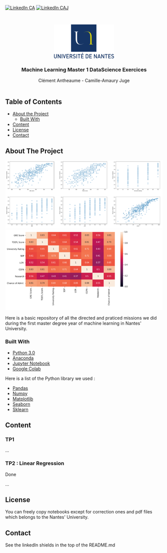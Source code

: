 <!-- PROJECT SHIELDS -->
<!--
*** I'm using markdown "reference style" links for readability.
*** Reference links are enclosed in brackets [ ] instead of parentheses ( ).
*** See the bottom of this document for the declaration of the reference variables
*** for contributors-url, forks-url, etc. This is an optional, concise syntax you may use.
*** https://www.markdownguide.org/basic-syntax/#reference-style-links
-->
[![LinkedIn CA][linkedin-shield]][linkedin-url-1]
[![LinkedIn CAJ][linkedin-shield]][linkedin-url-2]



<!-- PROJECT LOGO -->
<br />
<p align="center">
  <a href="https://github.com/othneildrew/Best-README-Template">
    <img src="images/logo.png" alt="Logo" width="192" height="108">
  </a>

  <h3 align="center">Machine Learning Master 1 DataScience Exercices</h3>

  <p align="center">
    Clément Antheaume - Camille-Amaury Juge
    <br />    <br />
  </p>
</p>



<!-- TABLE OF CONTENTS -->
## Table of Contents

* [About the Project](#about-the-project)
  * [Built With](#built-with)
* [Content](#content)
* [License](#license)
* [Contact](#contact)



<!-- ABOUT THE PROJECT -->
## About The Project

[![Plots][product-screenshot]]()
[![HeatMap][product-screenshot-2]]()

Here is a basic repository of all the directed and praticed missions we did during the first master degree year of machine learning in Nantes' University.

### Built With

* [Python 3.0](https://www.python.org/)
* [Anaconda](https://www.anaconda.com/)
* [Jupyter Notebook](https://jupyter.org/)
* [Google Colab](https://colab.research.google.com/)

Here is a list of the Python library we used :

* [Pandas](https://pandas.pydata.org/)
* [Numpy](https://numpy.org/)
* [Matplotlib](https://matplotlib.org/)
* [Seaborn](https://seaborn.pydata.org/)
* [Sklearn](https://scikit-learn.org/)


<!-- USAGE EXAMPLES -->
## Content

### TP1

...

### TP2 : Linear Regression

Done

...


<!-- LICENSE -->
## License

You can freely copy notebooks except for correction ones and pdf files which belongs to the Nantes' University.


<!-- CONTACT -->
## Contact

See the linkedIn shields in the top of the README.md


<!-- MARKDOWN LINKS & IMAGES -->
[linkedin-shield]: https://img.shields.io/badge/-LinkedIn-black.svg?style=flat-square&logo=linkedin&colorB=555
[linkedin-url-1]: https://www.linkedin.com/in/cl%C3%A9ment-antheaume-9266a1171/
[linkedin-url-2]: https://www.linkedin.com/in/camille-amaury-juge/
[product-screenshot]: images/1.PNG
[product-screenshot-2]: images/2.PNG

